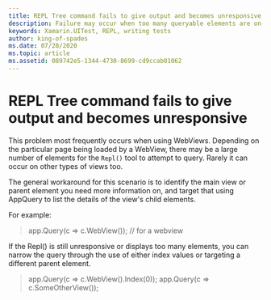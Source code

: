 ```yaml
---
title: REPL Tree command fails to give output and becomes unresponsive on complex views
description: Failure may occur when too many queryable elements are on-screen
keywords: Xamarin.UITest, REPL, writing tests
author: king-of-spades
ms.date: 07/28/2020
ms.topic: article
ms.assetid: 089742e5-1344-4730-8699-cd9ccab01062
---
```


# REPL Tree command fails to give output and becomes unresponsive
This problem most frequently occurs when using WebViews. Depending on the particular page being loaded by a WebView, there may be a large number of elements for the `Repl()` tool to attempt to query. Rarely it can occur on other types of views too.

The general workaround for this scenario is to identify the main view or parent element you need more information on, and target that using AppQuery to list the details of the view's child elements. 

For example:
> app.Query(c => c.WebView()); // for a webview

If the Repl() is still unresponsive or displays too many elements, you can narrow the query through the use of either index values or targeting a different parent element.

> app.Query(c => c.WebView().Index(0));
> app.Query(c => c.SomeOtherView());